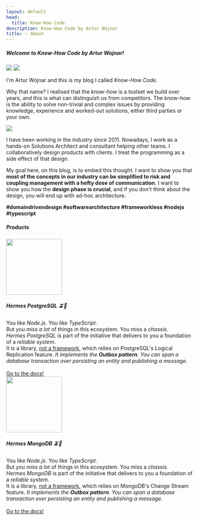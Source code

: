 ```yaml
---
layout: default
head:
  title: Know-How Code
description: Know-How Code by Artur Wojnar
title: 💡 About
---
```


<h5>Welcome to <span class="no-break blog-name">Know-How Code</span> by Artur Wojnar!</h5>

<img src="/logo.svg" class="logo-about light-img" />
<img src="/logo-dark.svg" class="logo-about dark-img" />

I'm Artur Wojnar and this is my blog I called _Know-How Code_.

Why that name? I realised that the _know-how_ is a toolset we build over years, and this is what can distinguish us from competitors. The _know-how_ is the ability to solve non-trivial and complex issues by providing knowledge, experience and worked-out solutions, either third parties or your own.

<img src="/arturwojnar-profile.png" class="profile-about" />

I have been working in the industry since 2011. Nowadays, I work as a hands-on Solutions Architect and consultant helping other teams.
I collaboratively design products with clients. I treat the programming as a side effect of that design. 

My goal here, on this blog, is to embed this thought. I want to show you that **most of the concepts in our industry can be simplified to risk and coupling management with a hefty dose of communication**. I want to show you how the **design phase is crucial**, and if you don't think about the design, you will end up with ad-hoc architecture.

**#domaindrivendesign #softwarearchitecture #frameworkless #nodejs #typescript**

<h5>Products</h5>

<section class="decorated-section product">
  <img src="/hermes-postgresql.png" width="150px" alt />

  <div class="product-content">
    <h5>Hermes PostgreSQL 🫒🌿</h5>
    <div class="product-description">
      You like <em>Node.js</em>. You like <em>TypeScript</em>.<br />
      But you <em>miss a lot</em> of things in this ecosystem. You miss a <em>chassis</em>.<br />
      <em>Hermes PostgreSQL</em> is part of the initiative that delivers to you a foundation of a <em>reliable system</em>.<br />
      It is a library, <u>not a framework</u>, which relies on PostgreSQL's Logical Replication feature. <i>It implements the <b>Outbox pattern</b>. You can span a database transaction over persisting an entity and publishing a message.</i>
      <br /><br />
      <a href="https://docs.hermesjs.tech/" target="_black">Go to the docs!</a>
    </div>
  </div>
</section>

<section class="decorated-section product">
  <img src="/hermes-mongodb.png" width="150px" alt />

  <div class="product-content">
    <h5>Hermes MongoDB 🫒🌿</h5>
    <div class="product-description">
      You like <em>Node.js</em>. You like <em>TypeScript</em>.<br />
      But you <em>miss a lot</em> of things in this ecosystem. You miss a <em>chassis</em>.<br />
      <em>Hermes MongoDB</em> is part of the initiative that delivers to you a foundation of a <em>reliable system</em>.<br />
      It is a library, <u>not a framework</u>, which relies on MongoDB's Change Stream feature. <i>It implements the <b>Outbox pattern</b>. You can span a database transaction over persisting an entity and publishing a message.</i>
      <br /><br />
      <a href="https://docs.hermesjs.tech/" target="_black">Go to the docs!</a>
    </div>
  </div>
</section>